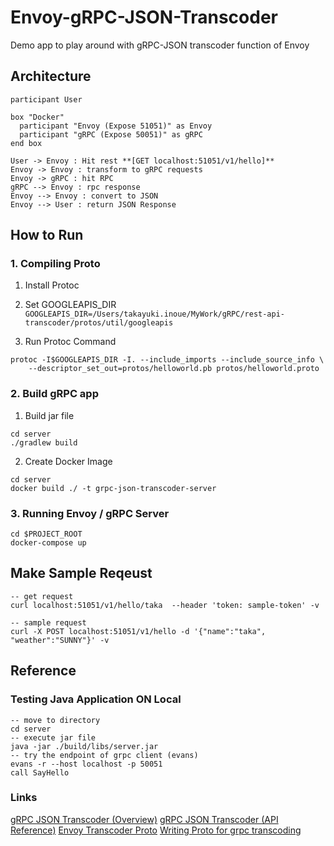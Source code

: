 # Envoy-gRPC-JSON-Transcoder
Demo app to play around with gRPC-JSON transcoder function of Envoy

## Architecture
```plantuml
participant User

box "Docker"
  participant "Envoy (Expose 51051)" as Envoy
  participant "gRPC (Expose 50051)" as gRPC
end box

User -> Envoy : Hit rest **[GET localhost:51051/v1/hello]**
Envoy -> Envoy : transform to gRPC requests
Envoy -> gRPC : hit RPC
gRPC --> Envoy : rpc response
Envoy --> Envoy : convert to JSON
Envoy --> User : return JSON Response
```

## How to Run

### 1. Compiling Proto
1. Install Protoc 

2. Set GOOGLEAPIS_DIR 
`GOOGLEAPIS_DIR=/Users/takayuki.inoue/MyWork/gRPC/rest-api-transcoder/protos/util/googleapis`

3. Run Protoc Command
```
protoc -I$GOOGLEAPIS_DIR -I. --include_imports --include_source_info \
    --descriptor_set_out=protos/helloworld.pb protos/helloworld.proto
```

### 2. Build gRPC app
1. Build jar file
```
cd server
./gradlew build
```

2. Create Docker Image
```
cd server
docker build ./ -t grpc-json-transcoder-server
```

### 3. Running Envoy / gRPC Server
```
cd $PROJECT_ROOT
docker-compose up
```

## Make Sample Reqeust
```
-- get request
curl localhost:51051/v1/hello/taka  --header 'token: sample-token' -v

-- sample request
curl -X POST localhost:51051/v1/hello -d '{"name":"taka", "weather":"SUNNY"}' -v
```

## Reference

### Testing Java Application ON Local
```
-- move to directory
cd server
-- execute jar file
java -jar ./build/libs/server.jar
-- try the endpoint of grpc client (evans)
evans -r --host localhost -p 50051
call SayHello
```

### Links
[gRPC JSON Transcoder (Overview)](https://www.envoyproxy.io/docs/envoy/latest/configuration/http/http_filters/grpc_json_transcoder_filter)
[gRPC JSON Transcoder (API Reference)](https://www.envoyproxy.io/docs/envoy/latest/api-v3/extensions/filters/http/grpc_json_transcoder/v3/transcoder.proto.html)
[Envoy Transcoder Proto](https://github.com/envoyproxy/envoy/blob/7136c3ade0a8366a86621a1a3a63993af5573486/api/envoy/extensions/filters/http/grpc_json_transcoder/v3/transcoder.proto)
[Writing Proto for grpc transcoding](https://cloud.google.com/endpoints/docs/grpc/transcoding)
